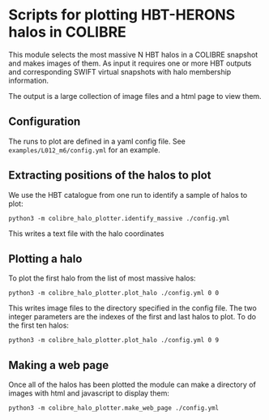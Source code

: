 # Scripts for plotting HBT-HERONS halos in COLIBRE

This module selects the most massive N HBT halos in a COLIBRE snapshot and
makes images of them. As input it requires one or more HBT outputs and
corresponding SWIFT virtual snapshots with halo membership information.

The output is a large collection of image files and a html page to view them.

## Configuration

The runs to plot are defined in a yaml config file. See
`examples/L012_m6/config.yml` for an example.

## Extracting positions of the halos to plot

We use the HBT catalogue from one run to identify a sample of halos to plot:
```
python3 -m colibre_halo_plotter.identify_massive ./config.yml
```
This writes a text file with the halo coordinates

## Plotting a halo

To plot the first halo from the list of most massive halos:
```
python3 -m colibre_halo_plotter.plot_halo ./config.yml 0 0
```
This writes image files to the directory specified in the config file. The
two integer parameters are the indexes of the first and last halos to plot.
To do the first ten halos:
```
python3 -m colibre_halo_plotter.plot_halo ./config.yml 0 9
```

## Making a web page

Once all of the halos has been plotted the module can make a directory of
images with html and javascript to display them:
```
python3 -m colibre_halo_plotter.make_web_page ./config.yml
```
